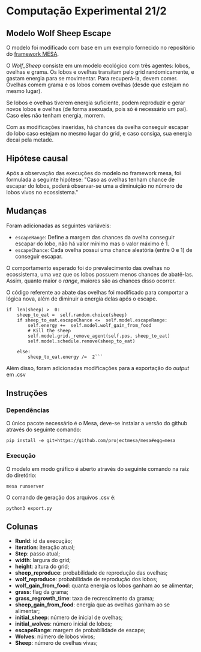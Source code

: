 # Computação Experimental 21/2
## Modelo Wolf Sheep Escape

O modelo foi modificado com base em um exemplo fornecido no repositório do  [framework MESA](https://github.com/projectmesa/mesa-examples).

O *Wolf_Sheep* consiste em um modelo ecológico com três agentes: lobos, ovelhas e grama. Os lobos e ovelhas transitam pelo grid randomicamente, e gastam energia para se movimentar. Para recuperá-la, devem comer. Ovelhas comem grama e os lobos comem ovelhas (desde que estejam no mesmo lugar).

Se lobos e ovelhas tiverem energia suficiente, podem reproduzir e gerar novos lobos e ovelhas (de forma asexuada, pois só é necessário um pai). Caso eles não tenham energia, morrem.

Com as modificações inseridas, há chances da ovelha conseguir escapar do lobo caso estejam no mesmo lugar do grid, e caso consiga, sua energia decai pela metade.

## Hipótese causal

Após a observação das execuções do modelo no framework mesa, foi formulada a seguinte hipótese:
"Caso as ovelhas tenham chance de escapar do lobos, poderá observar-se uma a diminuição no número de lobos vivos no ecossistema."


## Mudanças
Foram adicionadas as seguintes variáveis:
- `escapeRange`: Define a margem das chances da ovelha conseguir escapar do lobo, não há valor mínimo mas o valor máximo é 1.
- `escapeChance`: Cada ovelha possui uma chance aleatória (entre 0 e 1) de conseguir escapar.

O comportamento esperado foi do prevalecimento das ovelhas no ecossistema, uma vez que os lobos possuem menos chances de abatê-las. Assim, quanto maior o *range*, maiores são as chances disso ocorrer. 

O código referente ao abate das ovelhas foi modificado para comportar a lógica nova, além de diminuir a energia delas após o escape.

```
if  len(sheep) >  0:
	sheep_to_eat =  self.random.choice(sheep)
	if sheep_to_eat.escapeChance <=  self.model.escapeRange:
		self.energy +=  self.model.wolf_gain_from_food
		# Kill the sheep
		self.model.grid._remove_agent(self.pos, sheep_to_eat)
		self.model.schedule.remove(sheep_to_eat)

	else:
		sheep_to_eat.energy /=  2```
```
Além disso, foram adicionadas modificações para a exportação do *output* em .csv

## Instruções

### Dependências
O único pacote necessário é o Mesa, deve-se instalar a versão do github através do seguinte comando:
```
pip install -e git+https://github.com/projectmesa/mesa#egg=mesa

```

### Execução
O modelo em modo gráfico é aberto através do seguinte comando na raiz do diretório:
```
mesa runserver

```
O comando de geração dos arquivos .csv é:
```
python3 export.py
```

## Colunas

-   **RunId**: id da execução;
-   **iteration**: iteração atual;
-   **Step**: passo atual;
-   **width**: largura do grid;
-   **height**: altura do grid;
-   **sheep_reproduce**: probabilidade de reprodução das ovelhas;
-   **wolf_reproduce**: probabilidade de reprodução dos lobos;
-   **wolf_gain_from_food**: quanta energia os lobos ganham ao se alimentar;
-   **grass**: flag da grama;
-   **grass_regrowth_time**: taxa de recrescimento da grama;
-   **sheep_gain_from_food**: energia que as ovelhas ganham ao se alimentar;
-   **initial_sheep**: número de inicial de ovelhas;
-   **initial_wolves**: número inicial de lobos;
-   **escapeRange**: margem de probabilidade de escape;
-   **Wolves**: número de lobos vivos;
-   **Sheep**: número de ovelhas vivas;